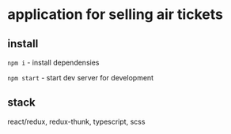 # application for selling air tickets

## install

`npm i` - install dependensies

`npm start` - start dev server for development

## stack

react/redux, redux-thunk, typescript, scss